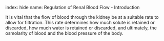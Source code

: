 index: hide
name: Regulation of Renal Blood Flow - Introduction

It is vital that the flow of blood through the kidney be at a suitable rate to allow for filtration. This rate determines how much solute is retained or discarded, how much water is retained or discarded, and ultimately, the osmolarity of blood and the blood pressure of the body.
